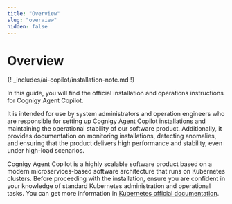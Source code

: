 ```yaml
---
title: "Overview" 
slug: "overview" 
hidden: false
---
```


# Overview

{! _includes/ai-copilot/installation-note.md !}

In this guide, you will find the official installation and operations instructions for Cognigy Agent Copilot.

It is intended for use by system administrators and operation engineers who are responsible for setting up Cognigy Agent Copilot installations and maintaining the operational stability of our software product. Additionally, it provides documentation on monitoring installations, detecting anomalies, and ensuring that the product delivers high performance and stability, even under high-load scenarios.

Cognigy Agent Copilot is a highly scalable software product based on a modern microservices-based software architecture that runs on Kubernetes clusters. Before proceeding with the installation, ensure you are confident in your knowledge of standard Kubernetes administration and operational tasks. You can get more information in [Kubernetes official documentation](https://kubernetes.io/).

